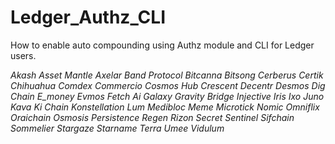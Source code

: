 # Ledger_Authz_CLI
How to enable auto compounding using Authz module and CLI for Ledger users.

_Akash_
_Asset Mantle_
_Axelar_
_Band Protocol_
_Bitcanna_
_Bitsong_
_Cerberus_
_Certik_
_Chihuahua_
_Comdex_
_Commercio_
_Cosmos Hub_
_Crescent_
_Decentr_
_Desmos_
_Dig Chain_
_E_money_
_Evmos_
_Fetch Ai_
_Galaxy_
_Gravity Bridge_
_Injective_
_Iris_
_Ixo_
_Juno_
_Kava_
_Ki Chain_
_Konstellation_
_Lum_
_Medibloc_
_Meme_
_Microtick_
_Nomic_
_Omniflix_
_Oraichain_
_Osmosis_
_Persistence_
_Regen_
_Rizon_
_Secret_
_Sentinel_
_Sifchain_
_Sommelier_
_Stargaze_
_Starname_
_Terra_
_Umee_
_Vidulum_
